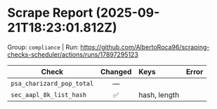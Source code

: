 # Scrape Report (2025-09-21T18:23:01.812Z)

Group: `compliance`  |  Run: https://github.com/AlbertoRoca96/scraping-checks-scheduler/actions/runs/17897295123

| Check | Changed | Keys | Error |
|---|:---:|:--|:--|
| `psa_charizard_pop_total` | — |  |  |
| `sec_aapl_8k_list_hash` | ✅ | hash, length |  |

